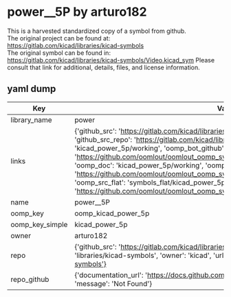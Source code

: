 # power__5P by arturo182  
This is a harvested standardized copy of a symbol from github.  
The original project can be found at:  
https://gitlab.com/kicad/libraries/kicad-symbols  
The original symbol can be found in:
https://gitlab.com/kicad/libraries/kicad-symbols/Video.kicad_sym
Please consult that link for additional, details, files, and license information.  
## yaml dump  
| Key | Value |  
| --- | --- |  
| library_name | power |  
| links | {'github_src': 'https://gitlab.com/kicad/libraries/kicad-symbols/Video.kicad_sym', 'github_src_repo': 'https://gitlab.com/kicad/libraries/kicad-symbols', 'oomp_bot': 'kicad_power_5p/working', 'oomp_bot_github': 'https://github.com/oomlout/oomlout_oomp_symbol_bot/tree/main/kicad_power_5p/working', 'oomp_doc': 'kicad_power_5p/working', 'oomp_doc_github': 'https://github.com/oomlout/oomlout_oomp_symbol_doc/tree/main/kicad_power_5p/working', 'oomp_src_flat': 'symbols_flat/kicad_power_5p/working', 'oomp_src_flat_github': 'https://github.com/oomlout/oomlout_oomp_symbol_src/tree/main/kicad_power_5p/working'} |  
| name | power__5P |  
| oomp_key | oomp_kicad_power_5p |  
| oomp_key_simple | kicad_power_5p |  
| owner | arturo182 |  
| repo | {'github_src': 'https://gitlab.com/kicad/libraries/kicad-symbols/Video.kicad_sym', 'name': 'libraries/kicad-symbols', 'owner': 'kicad', 'url': 'https://gitlab.com/kicad/libraries/kicad-symbols'} |  
| repo_github | {'documentation_url': 'https://docs.github.com/rest/repos/repos#get-a-repository', 'message': 'Not Found'} |  

